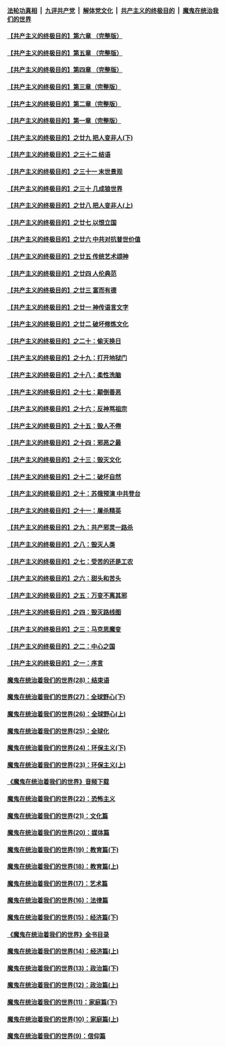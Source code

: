 ####  [法轮功真相](../../../../basic/blob/master/README.md?t=05130602) &nbsp;|&nbsp; [九评共产党](../../../../9ping.md/blob/master/README.md?t=05130602) &nbsp;|&nbsp; [解体党文化](../../../../jtdwh.md/blob/master/README.md?t=05130602)  &nbsp;|&nbsp; [共产主义的终极目的](../../../../gczydzjmd.md/blob/master/README.md?t=05130602) &nbsp;|&nbsp; [魔鬼在统治我们的世界](../../../../mgztzwmdsj.md/blob/master/README.md?t=05130602) 

#### [【共产主义的终极目的】第六章 （完整版）](../pages/nsc422/n11428913.md?t=05130602) 

#### [【共产主义的终极目的】第五章 （完整版）](../pages/nsc422/n11428912.md?t=05130602) 

#### [【共产主义的终极目的】第四章 （完整版）](../pages/nsc422/n11428907.md?t=05130602) 

#### [【共产主义的终极目的】第三章（完整版）](../pages/nsc422/n11428848.md?t=05130602) 

#### [【共产主义的终极目的】第二章（完整版）](../pages/nsc422/n11428831.md?t=05130602) 

#### [【共产主义的终极目的】第一章（完整版）](../pages/nsc422/n11417651.md?t=05130602) 

#### [【共产主义的终极目的】之廿九 把人变非人(下)](../pages/nsc422/n11344140.md?t=05130602) 

#### [【共产主义的终极目的】之三十二 结语](../pages/nsc422/n11360535.md?t=05130602) 

#### [【共产主义的终极目的】之三十一 末世景观](../pages/nsc422/n11351129.md?t=05130602) 

#### [【共产主义的终极目的】之三十 几成狼世界](../pages/nsc422/n11348280.md?t=05130602) 

#### [【共产主义的终极目的】之廿八 把人变非人(上)](../pages/nsc422/n11340492.md?t=05130602) 

#### [【共产主义的终极目的】之廿七 以恨立国](../pages/nsc422/n11336944.md?t=05130602) 

#### [【共产主义的终极目的】之廿六 中共对抗普世价值](../pages/nsc422/n11324785.md?t=05130602) 

#### [【共产主义的终极目的】之廿五 传统艺术颂神](../pages/nsc422/n11296396.md?t=05130602) 

#### [【共产主义的终极目的】之廿四 人伦典范](../pages/nsc422/n11296397.md?t=05130602) 

#### [【共产主义的终极目的】之廿三 富而有德](../pages/nsc422/n11283598.md?t=05130602) 

#### [【共产主义的终极目的】之廿一 神传语言文字](../pages/nsc422/n11263265.md?t=05130602) 

#### [【共产主义的终极目的】之廿二 破坏修炼文化](../pages/nsc422/n11245728.md?t=05130602) 

#### [【共产主义的终极目的】之二十：偷天换日](../pages/nsc422/n11238846.md?t=05130602) 

#### [【共产主义的终极目的】之十九：打开地狱门](../pages/nsc422/n11206376.md?t=05130602) 

#### [【共产主义的终极目的】之十八：柔性洗脑](../pages/nsc422/n11199994.md?t=05130602) 

#### [【共产主义的终极目的】之十七：颠倒善恶](../pages/nsc422/n11179782.md?t=05130602) 

#### [【共产主义的终极目的】之十六：反神骂祖宗](../pages/nsc422/n11166798.md?t=05130602) 

#### [【共产主义的终极目的】之十五：毁人不倦](../pages/nsc422/n11166792.md?t=05130602) 

#### [【共产主义的终极目的】之十四：邪恶之最](../pages/nsc422/n11150249.md?t=05130602) 

#### [【共产主义的终极目的】之十三：毁灭文化](../pages/nsc422/n11135227.md?t=05130602) 

#### [【共产主义的终极目的】之十二：破坏自然](../pages/nsc422/n11135214.md?t=05130602) 

#### [【共产主义的终极目的】之十：苏俄预演 中共登台](../pages/nsc422/n11118424.md?t=05130602) 

#### [【共产主义的终极目的】之十一：屠杀精英](../pages/nsc422/n11118442.md?t=05130602) 

#### [【共产主义的终极目的】之九：共产邪灵一路杀](../pages/nsc422/n11114139.md?t=05130602) 

#### [【共产主义的终极目的】之八：毁灭人类](../pages/nsc422/n11108503.md?t=05130602) 

#### [【共产主义的终极目的】之七：受苦的还是工农](../pages/nsc422/n11101809.md?t=05130602) 

#### [【共产主义的终极目的】之六：甜头和苦头](../pages/nsc422/n11096971.md?t=05130602) 

#### [【共产主义的终极目的】之五：万变不离其邪](../pages/nsc422/n11091285.md?t=05130602) 

#### [【共产主义的终极目的】之四：毁灭路线图](../pages/nsc422/n11086284.md?t=05130602) 

#### [【共产主义的终极目的】之三：马克思魔变](../pages/nsc422/n11061941.md?t=05130602) 

#### [【共产主义的终极目的】之二：中心之国](../pages/nsc422/n11047728.md?t=05130602) 

#### [【共产主义的终极目的】之一：序言](../pages/nsc422/n11086077.md?t=05130602) 

#### [魔鬼在统治着我们的世界(28)：结束语](../pages/nsc422/n10936246.md?t=05130602) 

#### [魔鬼在统治着我们的世界(27)：全球野心(下)](../pages/nsc422/n10928319.md?t=05130602) 

#### [魔鬼在统治着我们的世界(26)：全球野心(上)](../pages/nsc422/n10900318.md?t=05130602) 

#### [魔鬼在统治着我们的世界(25)：全球化](../pages/nsc422/n10788205.md?t=05130602) 

#### [魔鬼在统治着我们的世界(24)：环保主义(下)](../pages/nsc422/n10695307.md?t=05130602) 

#### [魔鬼在统治着我们的世界(23)：环保主义(上)](../pages/nsc422/n10688613.md?t=05130602) 

#### [《魔鬼在统治着我们的世界》音频下载](../pages/nsc422/n10635553.md?t=05130602) 

#### [魔鬼在统治着我们的世界(22)：恐怖主义](../pages/nsc422/n10614727.md?t=05130602) 

#### [魔鬼在统治着我们的世界(21)：文化篇](../pages/nsc422/n10597706.md?t=05130602) 

#### [魔鬼在统治着我们的世界(20)：媒体篇](../pages/nsc422/n10586579.md?t=05130602) 

#### [魔鬼在统治着我们的世界(19)：教育篇(下)](../pages/nsc422/n10564808.md?t=05130602) 

#### [魔鬼在统治着我们的世界(18)：教育篇(上)](../pages/nsc422/n10526970.md?t=05130602) 

#### [魔鬼在统治着我们的世界(17)：艺术篇](../pages/nsc422/n10499093.md?t=05130602) 

#### [魔鬼在统治着我们的世界(16)：法律篇](../pages/nsc422/n10485969.md?t=05130602) 

#### [魔鬼在统治着我们的世界(15)：经济篇(下)](../pages/nsc422/n10469975.md?t=05130602) 

#### [《魔鬼在统治着我们的世界》全书目录](../pages/nsc422/n10464261.md?t=05130602) 

#### [魔鬼在统治着我们的世界(14)：经济篇(上)](../pages/nsc422/n10457370.md?t=05130602) 

#### [魔鬼在统治着我们的世界(13)：政治篇(下)](../pages/nsc422/n10448270.md?t=05130602) 

#### [魔鬼在统治着我们的世界(12)：政治篇(上)](../pages/nsc422/n10444576.md?t=05130602) 

#### [魔鬼在统治着我们的世界(11)：家庭篇(下)](../pages/nsc422/n10440961.md?t=05130602) 

#### [魔鬼在统治着我们的世界(10)：家庭篇(上)](../pages/nsc422/n10435448.md?t=05130602) 

#### [魔鬼在统治着我们的世界(9)：信仰篇](../pages/nsc422/n10432159.md?t=05130602) 

